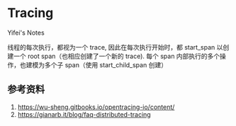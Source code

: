 # Tracing

<!--
ID: 16ef4c08-92f2-4dec-bb6a-2cd6461e6c87
Status: draft
Date: 2018-06-22T04:37:00
Modified: 2020-05-16T11:09:09
wp_id: 588
-->

Yifei's Notes

线程的每次执行，都视为一个 trace, 因此在每次执行开始时，都 start_span 以创建一个 root span（也相应创建了一个新的 trace). 每个 span 内部执行的多个操作，也建模为多个子 span（使用 start_child_span 创建）

## 参考资料

1. https://wu-sheng.gitbooks.io/opentracing-io/content/
2. https://gianarb.it/blog/faq-distributed-tracing